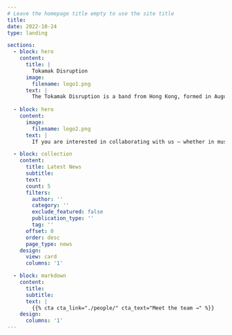 ```yaml
---
# Leave the homepage title empty to use the site title
title:
date: 2022-10-24
type: landing

sections:
  - block: hero
    content:
      title: |
        Tokamak Disruption
      image:
        filename: logo1.png
      text: |
        The Tokamak Disruption is a band from Hong Kong, formed in August 2024. We primarily focus on grindcore while also incorporating elements from other heavy music genres such as melodic death metal, deathcore, and black metal. 
  
  - block: hero
    content:
      image:
        filename: logo2.png
      text: |
        If you are interested in collaborating with us — whether in music or academia (we are also keen on Music Information Retrieval) — please feel free to contact us via email at **zzhaock@connect.ust.hk** . We also welcome any performance opportunities, particularly in Hong Kong and Guangdong. 

  - block: collection
    content:
      title: Latest News
      subtitle:
      text:
      count: 5
      filters:
        author: ''
        category: ''
        exclude_featured: false
        publication_type: ''
        tag: ''
      offset: 0
      order: desc
      page_type: news
    design:
      view: card
      columns: '1'

  - block: markdown
    content:
      title:
      subtitle:
      text: |
        {{% cta cta_link="./people/" cta_text="Meet the team →" %}}
    design:
      columns: '1'
---
```

